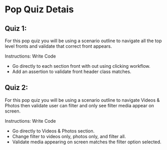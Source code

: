 # Pop Quiz Detais

## Quiz 1:
For this pop quiz you will be using a scenario outline to navigate all the top level fronts and validate that correct front appears. 

Instructions: Write Code
  * Go directly to each section front with out using clicking workflow. 
  * Add an assertion to validate front header class matches. 


## Quiz 2:
For this pop quiz you will be using a scenario outline to navigate Videos & Photos then validate user can filter and only see filter media appear on screen.

Instructions: Write Code
 * Go directly to Videos & Photos section.
 * Change filter to videos only, photos only, and filter all.
 * Validate media appearing on screen matches the filter option selected.